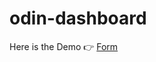 # odin-dashboard

Here is the Demo 👉 [Form](https://yisha17.github.io/odin-dashboard/ "Github home")